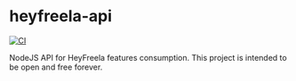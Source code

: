 # heyfreela-api
[![CI](https://github.com/rogeraraujo90/heyfreela-api/actions/workflows/node.js.yml/badge.svg)](https://github.com/rogeraraujo90/heyfreela-api/actions/workflows/node.js.yml)

NodeJS API for HeyFreela features consumption. This project is intended to be open and free forever.
